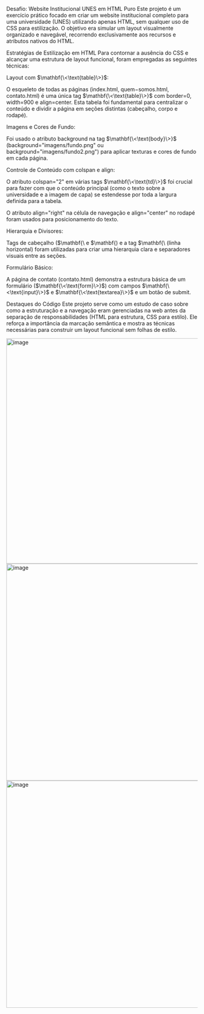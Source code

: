 Desafio: Website Institucional UNES em HTML Puro
Este projeto é um exercício prático focado em criar um website institucional completo para uma universidade (UNES) utilizando apenas HTML, sem qualquer uso de CSS para estilização. O objetivo era simular um layout visualmente organizado e navegável, recorrendo exclusivamente aos recursos e atributos nativos do HTML.

Estratégias de Estilização em HTML
Para contornar a ausência do CSS e alcançar uma estrutura de layout funcional, foram empregadas as seguintes técnicas:

Layout com $\mathbf{\<\text{table}\>}$:

O esqueleto de todas as páginas (index.html, quem−somos.html, contato.html) é uma única tag $\mathbf{\<\text{table}\>}$ com border=0, width=900 e align=center. Esta tabela foi fundamental para centralizar o conteúdo e dividir a página em seções distintas (cabeçalho, corpo e rodapé).

Imagens e Cores de Fundo:

Foi usado o atributo background na tag $\mathbf{\<\text{body}\>}$ (background="imagens/fundo.png" ou background="imagens/fundo2.png") para aplicar texturas e cores de fundo em cada página.

Controle de Conteúdo com colspan e align:

O atributo colspan="2" em várias tags $\mathbf{\<\text{td}\>}$ foi crucial para fazer com que o conteúdo principal (como o texto sobre a universidade e a imagem de capa) se estendesse por toda a largura definida para a tabela.

O atributo align="right" na célula de navegação e align="center" no rodapé foram usados para posicionamento do texto.

Hierarquia e Divisores:

Tags de cabeçalho ($\mathbf{\ e $\mathbf{\) e a tag $\mathbf{\ (linha horizontal) foram utilizadas para criar uma hierarquia clara e separadores visuais entre as seções.

Formulário Básico:

A página de contato (contato.html) demonstra a estrutura básica de um formulário ($\mathbf{\<\text{form}\>}$) com campos $\mathbf{\<\text{input}\>}$ e $\mathbf{\<\text{textarea}\>}$ e um botão de submit.

Destaques do Código
Este projeto serve como um estudo de caso sobre como a estruturação e a navegação eram gerenciadas na web antes da separação de responsabilidades (HTML para estrutura, CSS para estilo). Ele reforça a importância da marcação semântica e mostra as técnicas necessárias para construir um layout funcional sem folhas de estilo.

<img width="691" height="593" alt="image" src="https://github.com/user-attachments/assets/9ba0ec10-7a40-4497-8628-918cc4907753" />

<img width="715" height="571" alt="image" src="https://github.com/user-attachments/assets/9b0ab9e9-b2d1-4dc5-ae0a-110895a3fd44" />

<img width="849" height="598" alt="image" src="https://github.com/user-attachments/assets/6c0dfcbd-08e6-4312-93f2-451f3c63228a" />


